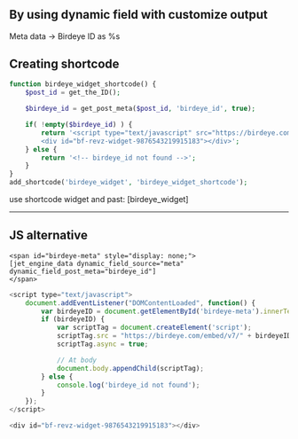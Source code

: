 #

## By using dynamic field with customize output

Meta data -> Birdeye ID as %s

<script type="text/javascript" src="https://birdeye.com/embed/v7/%s/9/9876543219915183" async></script>
<div id="bf-revz-widget-9876543219915183"></div>

## Creating shortcode

```php
function birdeye_widget_shortcode() {
    $post_id = get_the_ID();

    $birdeye_id = get_post_meta($post_id, 'birdeye_id', true);

    if( !empty($birdeye_id) ) {
        return '<script type="text/javascript" src="https://birdeye.com/embed/v7/' . esc_attr($birdeye_id) . '/9/9876543219915183" async></script>
        <div id="bf-revz-widget-9876543219915183"></div>';
    } else {
        return '<!-- birdeye_id not found -->';
    }
}
add_shortcode('birdeye_widget', 'birdeye_widget_shortcode');
```

use shortcode widget and past:
[birdeye_widget]

---

## JS alternative

```Text Editor
<span id="birdeye-meta" style="display: none;">
[jet_engine_data dynamic_field_source="meta" dynamic_field_post_meta="birdeye_id"]
</span>
```

```js
<script type="text/javascript">
    document.addEventListener("DOMContentLoaded", function() {
        var birdeyeID = document.getElementById('birdeye-meta').innerText;
        if (birdeyeID) {
            var scriptTag = document.createElement('script');
            scriptTag.src = "https://birdeye.com/embed/v7/" + birdeyeID + "/9/9876543219915183";
            scriptTag.async = true;

            // At body
            document.body.appendChild(scriptTag);
        } else {
            console.log('birdeye_id not found');
        }
    });
</script>

<div id="bf-revz-widget-9876543219915183"></div>
```
